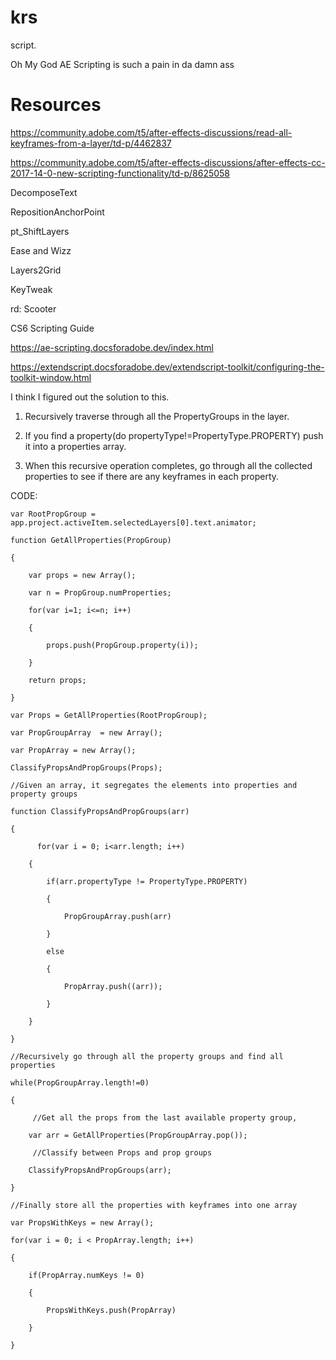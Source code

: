 # krs
script.

Oh My God AE Scripting is such a pain in da damn ass

# Resources

https://community.adobe.com/t5/after-effects-discussions/read-all-keyframes-from-a-layer/td-p/4462837

https://community.adobe.com/t5/after-effects-discussions/after-effects-cc-2017-14-0-new-scripting-functionality/td-p/8625058

DecomposeText

RepositionAnchorPoint

pt_ShiftLayers

Ease and Wizz

Layers2Grid
	
KeyTweak

rd: Scooter

CS6 Scripting Guide

https://ae-scripting.docsforadobe.dev/index.html

https://extendscript.docsforadobe.dev/extendscript-toolkit/configuring-the-toolkit-window.html

I think I figured out the solution to this.

1) Recursively traverse through all the PropertyGroups in the layer.

2) If you find a property(do propertyType!=PropertyType.PROPERTY) push it into a properties array.

3) When this recursive operation completes, go through all the collected properties to see if there are any keyframes in each property.

CODE:
```JS
var RootPropGroup = app.project.activeItem.selectedLayers[0].text.animator;

function GetAllProperties(PropGroup)

{

    var props = new Array();

    var n = PropGroup.numProperties;

    for(var i=1; i<=n; i++)

    {

        props.push(PropGroup.property(i));

    }

    return props;

}

var Props = GetAllProperties(RootPropGroup);

var PropGroupArray  = new Array();

var PropArray = new Array();

ClassifyPropsAndPropGroups(Props);

//Given an array, it segregates the elements into properties and property groups

function ClassifyPropsAndPropGroups(arr)

{

      for(var i = 0; i<arr.length; i++)

    {

        if(arr.propertyType != PropertyType.PROPERTY)

        {

            PropGroupArray.push(arr)

        }

        else

        {

            PropArray.push((arr));

        }

    }

}

//Recursively go through all the property groups and find all properties

while(PropGroupArray.length!=0)

{

     //Get all the props from the last available property group,

    var arr = GetAllProperties(PropGroupArray.pop());

     //Classify between Props and prop groups

    ClassifyPropsAndPropGroups(arr);

}

//Finally store all the properties with keyframes into one array

var PropsWithKeys = new Array();

for(var i = 0; i < PropArray.length; i++)

{

    if(PropArray.numKeys != 0)

    {

        PropsWithKeys.push(PropArray)

    }

}
```
